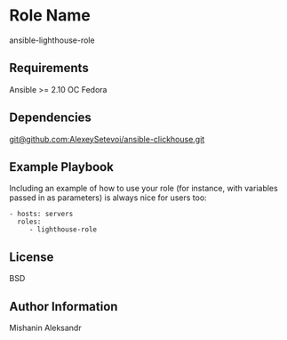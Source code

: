 Role Name
=========

ansible-lighthouse-role

Requirements
------------

Ansible >= 2.10
ОС Fedora

Dependencies
------------

[git@github.com:AlexeySetevoi/ansible-clickhouse.git](git@github.com:AlexeySetevoi/ansible-clickhouse.git)

Example Playbook
----------------

Including an example of how to use your role (for instance, with variables passed in as parameters) is always nice for users too:

    - hosts: servers
      roles:
         - lighthouse-role

License
-------

BSD

Author Information
------------------

Mishanin Aleksandr
